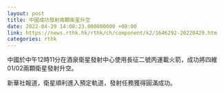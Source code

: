 ```yaml
---
layout: post
title: 中國成功發射兩顆衛星升空
date: 2022-04-29 14:08:23.000000000 +08:00
link: https://news.rthk.hk/rthk/ch/component/k2/1646292-20220429.htm
categories: rthk
---
```


中國於中午12時11分在酒泉衛星發射中心使用長征二號丙運載火箭，成功將四維01/02兩顆衛星發射升空。

新華社報道，衛星順利進入預定軌道，發射任務獲得圓滿成功。
